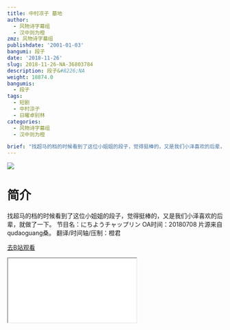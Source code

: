 ```yaml
---
title: 中村凉子 墓地
author:
  - 风物诗字幕组
  - 汉中则为橙
zmz: 风物诗字幕组
publishdate: '2001-01-03'
bangumi: 段子
date: '2018-11-26'
slug: 2018-11-26-NA-36803784
description: 段子&#8226;NA
weight: 18874.0
bangumis:
  - 段子
tags:
  - 短剧
  - 中村涼子
  - 日曜卓别林
categories:
  - 风物诗字幕组
  - 汉中则为橙

brief: "找超马的档的时候看到了这位小姐姐的段子，觉得挺棒的，又是我们小泽喜欢的后辈，就做了一下。 节目名：にちようチャップリン OA时间：20180708 片源来自qudaoguang桑。 翻译/时间轴/压制：橙君"
---
```

![](https://i.imgur.com/z1EfdWN.jpg)
# 简介  
找超马的档的时候看到了这位小姐姐的段子，觉得挺棒的，又是我们小泽喜欢的后辈，就做了一下。
节目名：にちようチャップリン
OA时间：20180708
片源来自qudaoguang桑。
翻译/时间轴/压制：橙君  

[去B站观看](https://www.bilibili.com/video/av36803784/)
<div class ="resp-container"><iframe class="testiframe" src="//player.bilibili.com/player.html?aid=36803784"", scrolling="no", allowfullscreen="true" > </iframe></div> 
